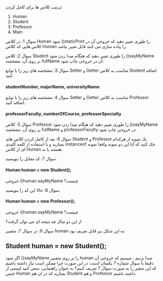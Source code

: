 ترتیب کلاس ها برای کامل کردن:

1. Human
2. Student
3. Professor
4. Main


سوال 1:  در کلاس Human متود ()staticPrint را طوری تغییر دهید که خروجی آن در کلاس هایی که کلاس Human را پیاده سازی می کنند قابل تغییر نباشد.

سوال 2:  کلاس Student را طوری تغییر دهید که هنگام صدا زدن متود ()sayMyName بر روی آن، مشخصه fullName آن در خروجی چاپ شود.

سوال 3:  مشخصه های زیر را با توابع Setter و Getter مناسب به کلاس Student اضافه کنید.
#### studentNumber, majorName, universityName

سوال 4:  مشخصه های زیر را با توابع Setter و Getter مناسب به کلاس Professor اضافه کنید.
#### professorFaculty, numberOfCourse, professorSpecialty

سوال 5: کلاس Professor را طوری تغییر دهید که هنگام صدا زدن متود ()sayMyName بر روی آن، مشخصه fullName و professorFaculty در خروجی چاپ شود.

سوال 6: بعد از کامل کردن کلاس های Student و Professor یک نمونه از هرکدام بسازید و با استفاده از کلمه کلیدی instanceof چک کنید که آیا این دو نمونه واقعا نمونه ای از کلاس Human هستند یا نه.

سوال 7: کد مقابل را بنویسید.
#### Human human = new Student();
خروجی ()human.sayMyName چیست؟

سوال 8: حالا این کد را بنویسید.
#### Human human = new Professor();

خروجی ()human.sayMyName چیست؟

از این دو مثال چه نتیجه ای می توان گرفت؟

سوال 9: در سوال 7، متغییر human به این شکل نیز قابل تعریف بود:
## Student human = new Student();
اگر متود ()sayMyName را بر روی متغییر human صدا بزنیم ، میبینیم که خروجی آن دقیقا با سوال شماره 7 یکسان است، در این صورت چرا ممکن است نیاز داشته باشیم که این متغیر را به صورت سوال 7 تعریف کنیم؟
به عنوان راهنمایی، سعی کنید لیستی از جنس Human بسازید که در ان هم Student و هم Professor داشته باشیم.
